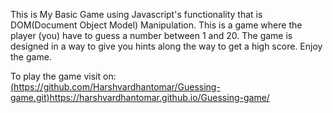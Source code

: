 This is My Basic Game using Javascript's functionality that is DOM(Document Object Model) Manipulation.
This is a game where the player (you) have to guess a number between 1 and 20. The game is designed in a way to give you hints along the way to get a high score.
Enjoy the game.

To play the game visit on: [(https://github.com/Harshvardhantomar/Guessing-game.git)](https://harshvardhantomar.github.io/Guessing-game/)https://harshvardhantomar.github.io/Guessing-game/
